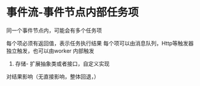 # 事件流-事件节点内部任务项

同一个事件节点内，可能会有多个任务项

每个项必须有返回值，表示任务执行结果
每个项可以由消息队列，Http等触发器独立触发，也可以由worker 内部触发




1. 存储-  扩展抽象类或者接口，自定义实现



对结果影响（无直接影响，整体回退，）